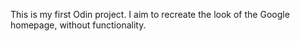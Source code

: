 This is my first Odin project. I aim to recreate the look of the Google homepage, without functionality. 